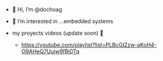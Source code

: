- 👋 Hi, I’m @dochoag
- 👀 I’m interested in ...embedded systems

- my proyects videos (update soon) 👀 
   - https://youtube.com/playlist?list=PLBcGIZzw-aKoH4-O9AHeQ7Uuiw9fBi0Tq

<!---
dochoag/dochoag is a ✨ special ✨ repository because its `README.md` (this file) appears on your GitHub profile.
You can click the Preview link to take a look at your changes.
--->
